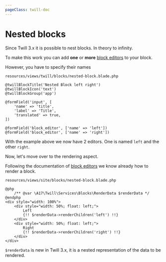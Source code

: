 ```yaml
---
pageClass: twill-doc
---
```


# Nested blocks

Since Twill 3.x it is possible to nest blocks. In theory to infinity.

To make this work you can add **one** or **more** [block editors](form-fields/block-editor.html) to your block.

However, you have to specify their names

`resources/views/twill/blocks/nested-block.blade.php`

```php{11,12}
@twillBlockTitle('Nested Block left right')
@twillBlockIcon('text')
@twillBlockGroup('app')

@formField('input', [
    'name' => 'title',
    'label' => 'Title',
    'translated' => true,
])

@formField('block_editor', ['name' => 'left'])
@formField('block_editor', ['name' => 'right'])
```

With the example above we now have 2 editors. One is named `left` and the other `right`.

Now, let's move over to the rendering aspect.

Following the documentation of [block editors](form-fields/block-editor.html) we know already how to render
a block.

`resources/views/site/blocks/nested-block.blade.php`

```
@php
    /** @var \A17\Twill\Services\Blocks\RenderData $renderData */
@endphp
<div style="width: 100%">
    <div style="width: 50%; float: left;">
        Left
        {!! $renderData->renderChildren('left') !!}
    </div>
    <div style="width: 50%; float: left;">
        Right
        {!! $renderData->renderChildren('right') !!}
    </div>
</div>
```

`$renderData` is new in Twill 3.x, it is a nested representation of the data to be rendered.
